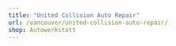 ```yaml
---
title: "United Collision Auto Repair"
url: /vancouver/united-collision-auto-repair/
shop: Autowerkstatt
---
```


